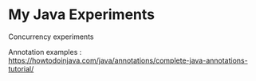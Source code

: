 # My Java Experiments

Concurrency experiments

Annotation examples : <https://howtodoinjava.com/java/annotations/complete-java-annotations-tutorial/>
